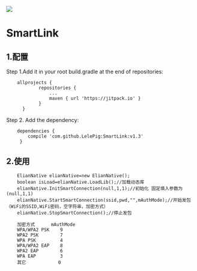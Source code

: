 
[![](https://jitpack.io/v/fangxiaole/SmartLink.svg)](https://jitpack.io/#fangxiaole/SmartLink)
# SmartLink
## 1.配置  
Step 1.Add it in your root build.gradle at the end of repositories:  

        allprojects {
		        repositories {
			        ...
			        maven { url 'https://jitpack.io' }
		        }
	      }
 Step 2. Add the dependency: 
 
        dependencies {
	        compile 'com.github.LelePig:SmartLink:v1.3'
	     }
## 2.使用
        ElianNative elianNative=new ElianNative();
        boolean isLoad=elianNative.LoadLib();//加载动态库
        elianNative.InitSmartConnection(null,1,1);//初始化 固定填入参数为(null,1,1)
        elianNative.StartSmartConnection(ssid,pwd,"",mAuthMode);//开始发包（WiFi的SSID,WiFi密码，空字符串，加密方式）
        elianNative.StopSmartConnection();//停止发包
        
        加密方式      mAuthMode
        WPA/WPA2 PSK    9
        WPA2 PSK        7
        WPA PSK         4
        WPA/WPA2 EAP    8
        WPA2 EAP        6        
        WPA EAP         3
        其它            0
      
